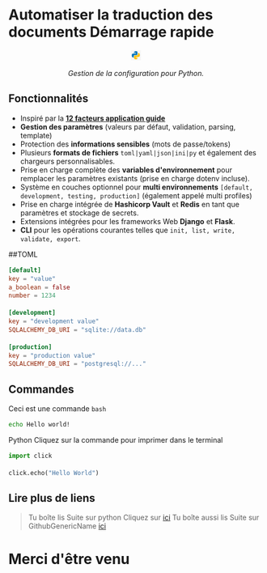 # Automatiser la traduction des documents Démarrage rapide

<p align="center">
<a href="#"><img src="img/py_logo.png?sanitize=true" alt="Auto" style="width:20px;height:20px;"></a>
</p>
<p align="center">
<em>Gestion de la configuration pour Python.</em>
</p>


## Fonctionnalités

 - Inspiré par la **[12 facteurs application guide](https://12factor.net/config)**
- **Gestion des paramètres** (valeurs par défaut, validation, parsing, template)
- Protection des **informations sensibles** (mots de passe/tokens)
- Plusieurs **formats de fichiers** `toml|yaml|json|ini|py` et également des chargeurs personnalisables.
- Prise en charge complète des **variables d'environnement** pour remplacer les paramètres existants (prise en charge dotenv incluse).
- Système en couches optionnel pour **multi environnements** `[default, development, testing, production]` (également appelé multi profiles)
- Prise en charge intégrée de **Hashicorp Vault** et **Redis** en tant que paramètres et stockage de secrets.
- Extensions intégrées pour les frameworks Web **Django** et **Flask**.
- **CLI** pour les opérations courantes telles que `init, list, write, validate, export`.

##TOML
 ```toml
[default]
key = "value"
a_boolean = false
number = 1234

[development]
key = "development value"
SQLALCHEMY_DB_URI = "sqlite://data.db"

[production]
key = "production value"
SQLALCHEMY_DB_URI = "postgresql://..."
```

## Commandes

Ceci est une commande `bash`
```bash
echo Hello world!
```

Python Cliquez sur la commande pour imprimer dans le terminal

```python
import click

click.echo("Hello World")
```

## Lire plus de liens

 > Tu boîte lis Suite sur python Cliquez sur [ici](https://click.palletsprojects.com/en/8.1.x/quickstart/#basic-concepts-creating-a-command)
 > Tu boîte aussi lis Suite sur GithubGenericName [ici](https://github.com)

# Merci d'être venu